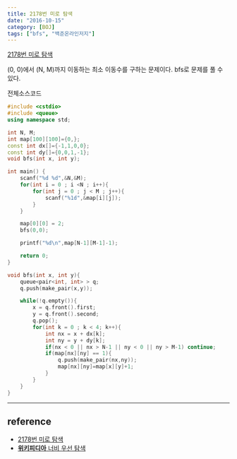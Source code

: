 ```yaml
---
title: 2178번 미로 탐색
date: "2016-10-15"
category: [BOJ]
tags: ["bfs", "백준온라인저지"]
---
```


[2178번 미로 탐색](https://www.acmicpc.net/problem/2178)

(0, 0)에서 (N, M)까지 이동하는 최소 이동수를 구하는 문제이다. bfs로 문제를 풀 수 있다.

전체소스코드

```cpp
#include <cstdio>
#include <queue>
using namespace std;

int N, M;
int map[100][100]={0,};
const int dx[]={-1,1,0,0};
const int dy[]={0,0,1,-1};
void bfs(int x, int y);

int main() {
	scanf("%d %d",&N,&M);
	for(int i = 0 ; i <N ; i++){
		for(int j = 0 ; j < M ; j++){
			scanf("%1d",&map[i][j]);
		}
	}

	map[0][0] = 2;
	bfs(0,0);

	printf("%d\n",map[N-1][M-1]-1);

	return 0;
}

void bfs(int x, int y){
	queue<pair<int, int> > q;
	q.push(make_pair(x,y));

	while(!q.empty()){
		x = q.front().first;
		y = q.front().second;
		q.pop();
		for(int k = 0 ; k < 4; k++){
			int nx = x + dx[k];
			int ny = y + dy[k];
			if(nx < 0 || nx > N-1 || ny < 0 || ny > M-1) continue;
			if(map[nx][ny] == 1){
				q.push(make_pair(nx,ny));
				map[nx][ny]=map[x][y]+1;
			}
		}
	}
}
```

---

## reference
- [2178번 미로 탐색](https://www.acmicpc.net/problem/2178)
- [**위키피디아** 너비 우선 탐색](https://ko.wikipedia.org/wiki/%EB%84%88%EB%B9%84_%EC%9A%B0%EC%84%A0_%ED%83%90%EC%83%89)
